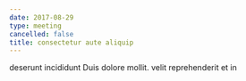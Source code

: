 ```yaml
---
date: 2017-08-29
type: meeting
cancelled: false
title: consectetur aute aliquip
---
```

deserunt incididunt Duis dolore mollit. velit reprehenderit et in